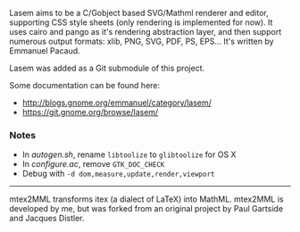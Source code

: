 Lasem aims to be a C/Gobject based SVG/Mathml renderer and editor, supporting CSS
style sheets (only rendering is implemented for now). It uses cairo and pango as
it's rendering abstraction layer, and then support numerous output formats: xlib,
PNG, SVG, PDF, PS, EPS... It's written by Emmanuel Pacaud.

Lasem was added as a Git submodule of this project.

Some documentation can be found here:

* http://blogs.gnome.org/emmanuel/category/lasem/
* https://git.gnome.org/browse/lasem/

### Notes

* In *autogen.sh*, rename `libtoolize` to `glibtoolize` for OS X
* In *configure.ac*, remove `GTK_DOC_CHECK`
* Debug with `-d dom,measure,update,render,viewport`

* * *

mtex2MML transforms itex (a dialect of LaTeX) into MathML. mtex2MML is developed by
me, but was forked from an original project by Paul Gartside and Jacques Distler.
